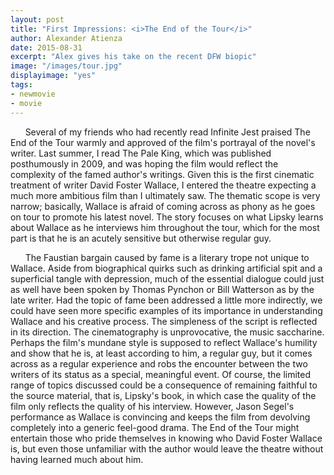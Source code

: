 ```yaml
---
layout: post
title: "First Impressions: <i>The End of the Tour</i>"
author: Alexander Atienza
date: 2015-08-31
excerpt: "Alex gives his take on the recent DFW biopic"
image: "/images/tour.jpg"
displayimage: "yes"
tags: 
- newmovie
- movie
---
```

&nbsp;&nbsp;&nbsp;&nbsp;&nbsp;&nbsp;Several of my friends who had recently read Infinite Jest praised The End of the Tour warmly and approved of the film's portrayal of the novel's writer. Last summer, I read The Pale King, which was published posthumously in 2009, and was hoping the film would reflect the complexity of the famed author's writings. Given this is the first cinematic treatment of writer David Foster Wallace, I entered the theatre expecting a much more ambitious film than I ultimately saw.
The thematic scope is very narrow; basically, Wallace is afraid of coming across as phony as he goes on tour to promote his latest novel. The story focuses on what Lipsky learns about Wallace as he interviews him throughout the tour, which for the most part is that he is an acutely sensitive but otherwise regular guy.

&nbsp;&nbsp;&nbsp;&nbsp;&nbsp;&nbsp;The Faustian bargain caused by fame is a literary trope not unique to Wallace. Aside from biographical quirks such as drinking artificial spit and a superficial tangle with depression, much of the essential dialogue could just as well have been spoken by Thomas Pynchon or Bill Watterson as by the late writer. Had the topic of fame been addressed a little more indirectly, we could have seen more specific examples of its importance in understanding Wallace and his creative process.
The simpleness of the script is reflected in its direction. The cinematography is unprovocative, the music saccharine. Perhaps the film's mundane style is supposed to reflect Wallace's humility and show that he is, at least according to him, a regular guy, but it comes across as a regular experience and robs the encounter between the two writers of its status as a special, meaningful event.
Of course, the limited range of topics discussed could be a consequence of remaining faithful to the source material, that is, Lipsky's book, in which case the quality of the film only reflects the quality of his interview. However, Jason Segel's performance as Wallace is convincing and keeps the film from devolving completely into a generic feel-good drama. The End of the Tour might entertain those who pride themselves in knowing who David Foster Wallace is, but even those unfamiliar with the author would leave the theatre without having learned much about him.
